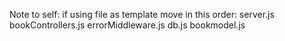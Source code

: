 Note to self: if using file as template move in this order:
    server.js
    bookControllers.js
    errorMiddleware.js
    db.js
    bookmodel.js
